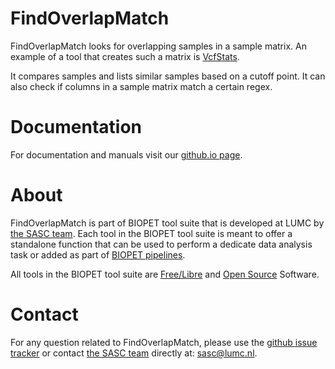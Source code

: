# FindOverlapMatch


FindOverlapMatch looks for overlapping samples in a sample matrix. An example of
a tool that creates such a matrix is
[VcfStats](https://github.com/biopet/vcfstats).

It compares samples and lists similar samples based on a cutoff point.
It can also check if columns in a sample matrix match a certain regex.
     

# Documentation

For documentation and manuals visit our [github.io page](https://biopet.github.io/findoverlapmatch).

# About


FindOverlapMatch is part of BIOPET tool suite that is developed at LUMC by [the SASC team](http://sasc.lumc.nl/).
Each tool in the BIOPET tool suite is meant to offer a standalone function that can be used to perform a
dedicate data analysis task or added as part of [BIOPET pipelines](http://biopet-docs.readthedocs.io/en/latest/).

All tools in the BIOPET tool suite are [Free/Libre](https://www.gnu.org/philosophy/free-sw.html) and
[Open Source](https://opensource.org/osd) Software.
    

# Contact


<p>
  <!-- Obscure e-mail address for spammers -->
For any question related to FindOverlapMatch, please use the
<a href='https://github.com/biopet/findoverlapmatch/issues'>github issue tracker</a>
or contact
 <a href='http://sasc.lumc.nl/'>the SASC team</a> directly at: <a href='&#109;&#97;&#105;&#108;&#116;&#111;&#58;&#115;&#97;&#115;&#99;&#64;&#108;&#117;&#109;&#99;&#46;&#110;&#108;'>
&#115;&#97;&#115;&#99;&#64;&#108;&#117;&#109;&#99;&#46;&#110;&#108;</a>.
</p>

     

